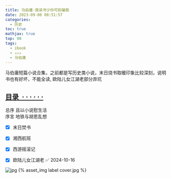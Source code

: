 ```yaml
---
title: 马伯庸-我读书少你可别骗我
date: 2023-09-06 08:51:57
categories:
  - 历史
toc: true
mathjax: true
top: 98
tags:
  - ibook
  - ✰✰✰
  - 马伯庸
---
```


马伯庸短篇小说合集，之前都是写历史类小说，末日烧书取暖印象比较深刻，说明书也有好坏，不能全读, 欧陆儿女江湖老部分弃坑

## [目录  · · · · · ·](https://book.douban.com/subject/19965972/)

总序 且以小说慰生活  
序言 地铁与胡思乱想  
*   [x] 末日焚书  
*   [x] 湘西航班  
*   [x] 西游摇滚记  
* [x] 欧陆儿女江湖老 ✅ 2024-10-16


 ![jpg](https://img2.doubanio.com/view/subject/s/public/s24428402.jpg)
 {% asset_img label cover.jpg %}
  <!-- more -->